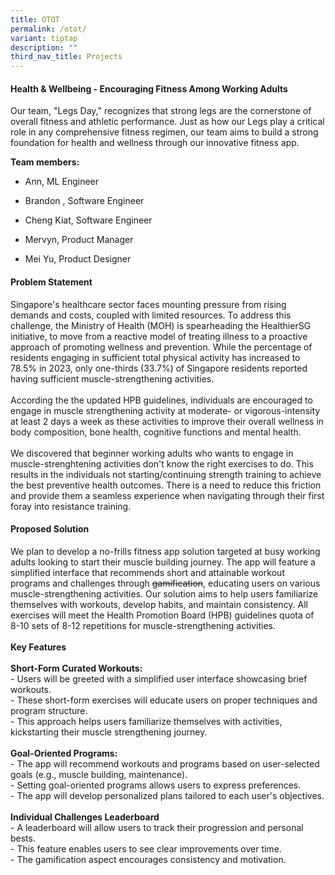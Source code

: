 ```yaml
---
title: OTOT
permalink: /otot/
variant: tiptap
description: ""
third_nav_title: Projects
---
```

<h4>Health &amp; Wellbeing - Encouraging Fitness Among Working Adults</h4>
<p></p>
<p>Our team, "Legs Day," recognizes that strong legs are the cornerstone
of overall fitness and athletic performance. Just as how our Legs play
a critical role in any comprehensive fitness regimen, our team aims to
build a strong foundation for health and wellness through our innovative
fitness app.</p>
<p><strong>Team members:</strong>
</p>
<ul data-tight="true" class="tight">
<li>
<p>Ann, ML Engineer</p>
</li>
<li>
<p>Brandon , Software Engineer</p>
</li>
<li>
<p>Cheng Kiat, Software Engineer</p>
</li>
<li>
<p>Mervyn, Product Manager</p>
</li>
<li>
<p>Mei Yu, Product Designer</p>
</li>
</ul>
<p></p>
<h4>Problem Statement</h4>
<p>Singapore's healthcare sector faces mounting pressure from rising demands
and costs, coupled with limited resources. To address this challenge, the
Ministry of Health (MOH) is spearheading the HealthierSG initiative, to
move from a reactive model of treating illness to a proactive approach
of promoting wellness and prevention. While the percentage of residents
engaging in sufficient total physical activity has increased to 78.5% in
2023, only one-thirds (33.7%) of Singapore residents reported having sufficient
muscle-strengthening activities.
<br>
<br>According the the updated HPB guidelines, individuals are encouraged to
engage in muscle strengthening activity at moderate- or vigorous-intensity
at least 2 days a week as these activities to improve their overall wellness
in body composition, bone health, cognitive functions and mental health.
<br>
<br>We discovered that beginner working adults who wants to engage in muscle-strenghtening
activities don't know the right exercises to do. This results in the individuals
not starting/continuing strength training to achieve the best preventive
health outcomes. There is a need to reduce this friction and provide them
a seamless experience when navigating through their first foray into resistance
training.
<br>
</p>
<h4>Proposed Solution</h4>
<p>We plan to develop a no-frills fitness app solution targeted at busy working
adults looking to start their muscle building journey. The app will feature
a simplified interface that recommends short and attainable workout programs
and challenges through <s>gamification</s>, educating users on various muscle-strengthening
activities. Our solution aims to help users familiarize themselves with
workouts, develop habits, and maintain consistency. All exercises will
meet the Health Promotion Board (HPB) guidelines quota of 8-10 sets of
8-12 repetitions for muscle-strengthening activities.
<br>
<br><strong>Key Features</strong>
<br>
<br><strong>Short-Form Curated Workouts: </strong>
<br>- Users will be greeted with a simplified user interface showcasing brief
workouts.
<br>- These short-form exercises will educate users on proper techniques and
program structure.
<br>- This approach helps users familiarize themselves with activities, kickstarting
their muscle strengthening journey.
<br>
<br><strong>Goal-Oriented Programs:</strong>
<br>- The app will recommend workouts and programs based on user-selected
goals (e.g., muscle building, maintenance).
<br>- Setting goal-oriented programs allows users to express preferences.
<br>- The app will develop personalized plans tailored to each user's objectives.
<br>
<br><strong>Individual Challenges Leaderboard</strong>
<br>- A leaderboard will allow users to track their progression and personal
bests.
<br>- This feature enables users to see clear improvements over time.
<br>- The gamification aspect encourages consistency and motivation.</p>
<p></p>